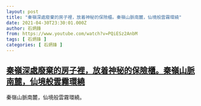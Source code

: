 ```yaml
---
layout: post
title: "秦嶺深處廢棄的房子裡，放着神秘的保險櫃。秦嶺山脈南麓，仙境般雲霧環繞"
date: 2021-04-30T23:30:01.000Z
author: 石炳鋒
from: https://www.youtube.com/watch?v=PQiESz2AnbM
tags: [ 石炳锋 ]
categories: [ 石炳锋 ]
---
```

<!--1619825401000-->
[秦嶺深處廢棄的房子裡，放着神秘的保險櫃。秦嶺山脈南麓，仙境般雲霧環繞](https://www.youtube.com/watch?v=PQiESz2AnbM)
------

<div>
秦嶺山脈南麓，仙境般雲霧環繞。
</div>
